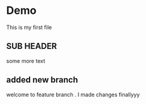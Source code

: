 # Demo

This is my first file

## SUB HEADER

some more text

## added new branch

welcome to feature branch . I made changes finallyyy
